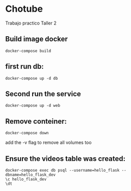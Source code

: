 # Chotube
Trabajo practico Taller 2


## Build image docker
```
docker-compose build
```

## first run db:
```
docker-compose up -d db
```

## Second run the service
```
docker-compose up -d web
```

## Remove conteiner:
```
docker-compose down
```
add the -v flag to remove all volumes too

## Ensure the videos table was created:
```
docker-compose exec db psql --username=hello_flask --dbname=hello_flask_dev
\c hello_flask_dev
\dt
```
